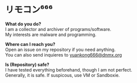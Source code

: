 # リモコン⁶⁶⁶

<b>What do you do?</b>  
I am a collector and archiver of programs/software.  
My interests are malware and programming.  
  
<b>Where can I reach you?</b>  
Open an issue on my repository if you need anything.  
You can also send inquieres to yuankong666@dnmx.org   
  
<b>Is (Repository) safe?</b>  
I have tested everything beforehand, though I am not perfect.  
Generally, it is safe. If suspicous, use VM or Sandboxie.  
  
<p align="center">
<img src="https://komarev.com/ghpvc/?username=yuankong666&style=for-the-badge&color=000000" alt=""/>
</p>
<p align="center">

<!--
**yuankong666/yuankong666** is a ✨ _special_ ✨ repository because its `README.md` (this file) appears on your GitHub profile.

Here are some ideas to get you started:

- 🔭 I’m currently working on ...
- 🌱 I’m currently learning ...
- 👯 I’m looking to collaborate on ...
- 🤔 I’m looking for help with ...
- 💬 Ask me about ...
- 📫 How to reach me: ...
- 😄 Pronouns: ...
- ⚡ Fun fact: ...
-->
